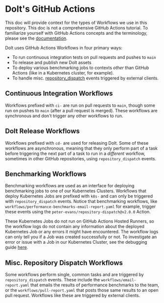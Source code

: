 # Dolt's GitHub Actions

This doc will provide context for the types of Workflows we use in this repository. This doc is not a comprehensive GitHub Actions tutorial. To familiarize yourself with GitHub Actions concepts and the terminology, please see the [documentation](https://docs.github.com/en/actions/learn-github-actions/understanding-github-actions).

Dolt uses GitHub Actions Workflows in four primary ways:

 * To run continuous integration tests on pull requests and pushes to `main`
 * To release and publish new Dolt assets
 * To deploy various benchmarking jobs to contexts _other_ than GitHub Actions (like in a Kubernetes cluster, for example).
 * To handle misc. [repository_dispatch](https://docs.github.com/en/actions/using-workflows/events-that-trigger-workflows#repository_dispatch) events triggered by external clients.

 ## Continuous Integration Workflows

Workflows prefixed with `ci-` are run on pull requests to `main`, though some run on pushes to `main` (after a pull request is merged). These workflows are synchronous and don't trigger any other workflows to run.

## Dolt Release Workflows

Workflows prefixed with `cd-` are used for releasing Dolt. Some of these workflows are asynchronous, meaning that they only perform part of a task before triggering the next part of a task to run in a _different_ workflow, sometimes in other GitHub repositories, using `repository_dispatch` events.

## Benchmarking Workflows

Benchmarking workflows are used as an interface for deploying benchmarking jobs to one of our Kubernetes Clusters. Workflows that deploy Kubernetes Jobs are prefixed with `k8s-` and can only be triggered with `repository_dispatch` events. Notice that benchmarking workflows, like `workflows/performance-benchmarks-email-report.yaml` for example, trigger these events using the `peter-evans/repository-dispatch@v2.0.0` Action.

These Kubernetes Jobs do not run on GitHub Actions Hosted Runners, so the workflow logs do not contain any information about the deployed Kubernetes Job or any errors it might have encountered. The workflow logs can only tell you if a Job was created successfully or not. To investigate an error or issue with a Job in our Kubernetes Cluster, see the debugging guide [here](https://github.com/dolthub/ld/blob/main/k8s/README.md#debug-performance-benchmarks-and-sql-correctness-jobs).

## Misc. Repository Dispatch Workflows

Some workflows perform single, common tasks and are triggered by `repository_dispatch` events. These include the `workflows/email-report.yaml` that emails the results of performance benchmarks to the team, or the `workflows/pull-report.yaml` that posts those same results to an open pull request. Workflows like these are triggered by external clients.

